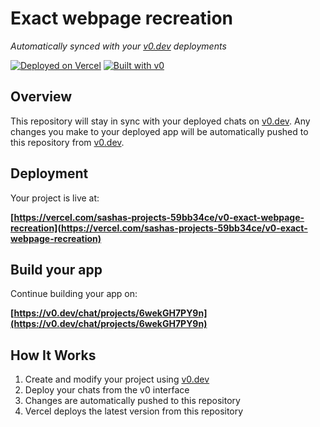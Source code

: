 # Exact webpage recreation

*Automatically synced with your [v0.dev](https://v0.dev) deployments*

[![Deployed on Vercel](https://img.shields.io/badge/Deployed%20on-Vercel-black?style=for-the-badge&logo=vercel)](https://vercel.com/sashas-projects-59bb34ce/v0-exact-webpage-recreation)
[![Built with v0](https://img.shields.io/badge/Built%20with-v0.dev-black?style=for-the-badge)](https://v0.dev/chat/projects/6wekGH7PY9n)

## Overview

This repository will stay in sync with your deployed chats on [v0.dev](https://v0.dev).
Any changes you make to your deployed app will be automatically pushed to this repository from [v0.dev](https://v0.dev).

## Deployment

Your project is live at:

**[https://vercel.com/sashas-projects-59bb34ce/v0-exact-webpage-recreation](https://vercel.com/sashas-projects-59bb34ce/v0-exact-webpage-recreation)**

## Build your app

Continue building your app on:

**[https://v0.dev/chat/projects/6wekGH7PY9n](https://v0.dev/chat/projects/6wekGH7PY9n)**

## How It Works

1. Create and modify your project using [v0.dev](https://v0.dev)
2. Deploy your chats from the v0 interface
3. Changes are automatically pushed to this repository
4. Vercel deploys the latest version from this repository